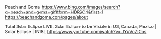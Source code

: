 Peach and Goma:
https://www.bing.com/images/search?q=peach+and+goma+gif&form=HDRSC4&first=1
https://peachandgoma.com/pages/about

Total Solar Eclipse LIVE: Solar Eclipse to be Visible in US, Canada, Mexico | Solar Eclipse | IN18L
https://www.youtube.com/watch?v=IJYuVcZIObs

